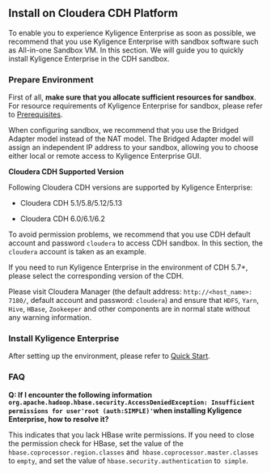 ## Install on Cloudera CDH Platform

To enable you to experience Kyligence Enterprise as soon as possible, we recommend that you use Kyligence Enterprise with sandbox software such as All-in-one Sandbox VM. In this section. We will guide you to quickly install Kyligence Enterprise in the CDH sandbox.

### Prepare Environment

First of all, **make sure that you allocate sufficient resources for sandbox**. For resource requirements of Kyligence Enterprise for sandbox, please refer to [Prerequisites](../prerequisite.en.md).

When configuring sandbox, we recommend that you use the Bridged Adapter model instead of the NAT model. The Bridged Adapter model will assign an independent IP address to your sandbox, allowing you to choose either local or remote access to Kyligence Enterprise GUI.

**Cloudera CDH Supported Version**

Following Cloudera CDH versions are supported by Kyligence Enterprise:

- Cloudera CDH 5.1/5.8/5.12/5.13

- Cloudera CDH 6.0/6.1/6.2

To avoid permission problems, we recommend that you use CDH default account and password `cloudera` to access CDH sandbox. In this section, the `cloudera` account is taken as an example.

If you need to run Kyligence Enterprise in the environment of CDH 5.7+, please select the corresponding version of the CDH.

Please visit Cloudera Manager (the default address: `http://<host_name>: 7180/`, default account and password: `cloudera`) and ensure that `HDFS`, `Yarn`, `Hive`, `HBase`, `Zookeeper` and other components are in normal state without any warning information.

### Install Kyligence Enterprise

After setting up the environment, please refer to [Quick Start](../../quickstart/README.md).

### FAQ

**Q: If I encounter the following information `org.apache.hadoop.hbase.security.AccessDeniedException: Insufficient permissions for user'root (auth:SIMPLE)'`when installing Kyligence Enterprise, how to resolve it?**

This indicates that you lack HBase write permissions. If you need to close the permission check for HBase, set the value of the `hbase.coprocessor.region.classes` and` hbase.coprocessor.master.classes`  to `empty`, and set the value of  `hbase.security.authentication`  to` simple`.
